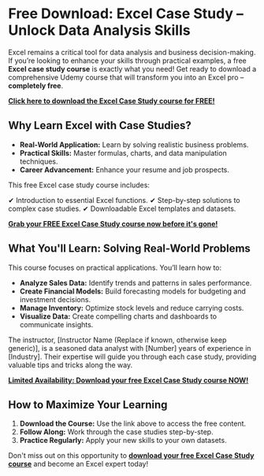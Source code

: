 # Free Download: Excel Case Study – Unlock Data Analysis Skills

Excel remains a critical tool for data analysis and business decision-making. If you’re looking to enhance your skills through practical examples, a free **Excel case study course** is exactly what you need! Get ready to download a comprehensive Udemy course that will transform you into an Excel pro – **completely free**.

[**Click here to download the Excel Case Study course for FREE!**](https://udemywork.com/excel-case-study)

## Why Learn Excel with Case Studies?

*   **Real-World Application:** Learn by solving realistic business problems.
*   **Practical Skills:** Master formulas, charts, and data manipulation techniques.
*   **Career Advancement:** Enhance your resume and job prospects.

This free Excel case study course includes:

✔ Introduction to essential Excel functions.
✔ Step-by-step solutions to complex case studies.
✔ Downloadable Excel templates and datasets.

[**Grab your FREE Excel Case Study course now before it's gone!**](https://udemywork.com/excel-case-study)

## What You'll Learn: Solving Real-World Problems

This course focuses on practical applications. You’ll learn how to:

*   **Analyze Sales Data:** Identify trends and patterns in sales performance.
*   **Create Financial Models:** Build forecasting models for budgeting and investment decisions.
*   **Manage Inventory:** Optimize stock levels and reduce carrying costs.
*   **Visualize Data:** Create compelling charts and dashboards to communicate insights.

The instructor, [Instructor Name (Replace if known, otherwise keep generic)], is a seasoned data analyst with [Number] years of experience in [Industry]. Their expertise will guide you through each case study, providing valuable tips and tricks along the way.

[**Limited Availability: Download your free Excel Case Study course NOW!**](https://udemywork.com/excel-case-study)

## How to Maximize Your Learning

1.  **Download the Course:** Use the link above to access the free content.
2.  **Follow Along:** Work through the case studies step-by-step.
3.  **Practice Regularly:** Apply your new skills to your own datasets.

Don't miss out on this opportunity to **[download your free Excel Case Study course](https://udemywork.com/excel-case-study)** and become an Excel expert today!
